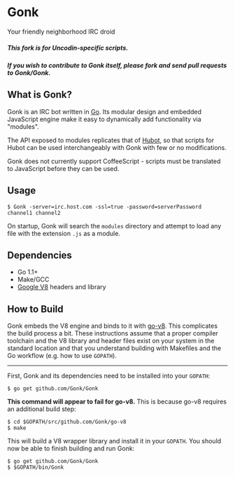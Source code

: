 Gonk
====

Your friendly neighborhood IRC droid

##### This fork is for Uncodin-specific scripts.

##### If you wish to contribute to Gonk itself, please fork and send pull requests to Gonk/Gonk.

## What is Gonk?

Gonk is an IRC bot written in [Go](http://golang.org). Its modular design and embedded JavaScript engine make it easy to dynamically add functionality via "modules".

The API exposed to modules replicates that of [Hubot](http://github.com/github/hubot), so that scripts for Hubot can be used interchangeably with Gonk with few or no modifications.

Gonk does not currently support CoffeeScript - scripts must be translated to JavaScript before they can be used.

## Usage

```
$ Gonk -server=irc.host.com -ssl=true -password=serverPassword channel1 channel2
```

On startup, Gonk will search the `modules` directory and attempt to load any file with the extension `.js` as a module.

## Dependencies

* Go 1.1+
* Make/GCC
* [Google V8](https://code.google.com/p/v8/) headers and library

## How to Build

Gonk embeds the V8 engine and binds to it with [go-v8](http://github.com/Gonk/go-v8). This complicates the build process a bit. These instructions assume that a proper compiler toolchain and the V8 library and header files exist on your system in the standard location and that you understand building with Makefiles and the Go workflow (e.g. how to use `GOPATH`).

---

First, Gonk and its dependencies need to be installed into your `GOPATH`:

```
$ go get github.com/Gonk/Gonk
```

**This command will appear to fail for go-v8.** This is because go-v8 requires an additional build step:

```
$ cd $GOPATH/src/github.com/Gonk/go-v8
$ make
```

This will build a V8 wrapper library and install it in your `GOPATH`. You should now be able to finish building and run Gonk:

```
$ go get github.com/Gonk/Gonk
$ $GOPATH/bin/Gonk
```
